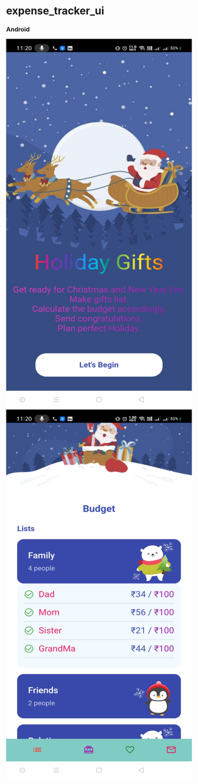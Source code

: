 # expense_tracker_ui


### Android
<img src="https://github.com/chirag-goel360/Expense_App_UI/blob/main/android1.jpg" width="800" height="1000">
<img src="https://github.com/chirag-goel360/Expense_App_UI/blob/main/android2.jpg" width="800" height="1000">
